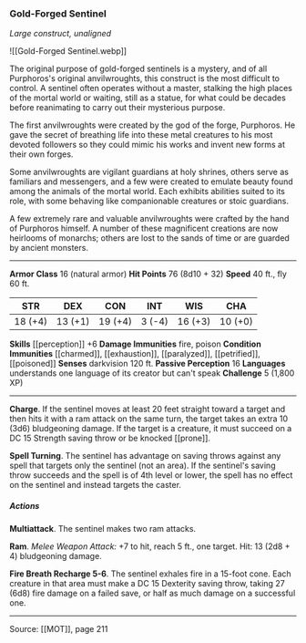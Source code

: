 ### Gold-Forged Sentinel
_Large construct, unaligned_

![[Gold-Forged Sentinel.webp]]

The original purpose of gold-forged sentinels is a mystery, and of all Purphoros's original anvilwroughts, this construct is the most difficult to control. A sentinel often operates without a master, stalking the high places of the mortal world or waiting, still as a statue, for what could be decades before reanimating to carry out their mysterious purpose.

The first anvilwroughts were created by the god of the forge, Purphoros. He gave the secret of breathing life into these metal creatures to his most devoted followers so they could mimic his works and invent new forms at their own forges.

Some anvilwroughts are vigilant guardians at holy shrines, others serve as familiars and messengers, and a few were created to emulate beauty found among the animals of the mortal world. Each exhibits abilities suited to its role, with some behaving like companionable creatures or stoic guardians.

A few extremely rare and valuable anvilwroughts were crafted by the hand of Purphoros himself. A number of these magnificent creations are now heirlooms of monarchs; others are lost to the sands of time or are guarded by ancient monsters.




---

**Armor Class** 16 (natural armor)
**Hit Points** 76 (8d10 + 32)
**Speed** 40 ft., fly 60 ft.

| STR     | DEX     | CON     | INT     | WIS     | CHA     |
|---------|---------|---------|---------|---------|---------|
| 18 (+4) | 13 (+1) | 19 (+4) | 3 (-4) | 16 (+3) | 10 (+0) |

**Skills** [[perception]] +6
**Damage Immunities** fire, poison
**Condition Immunities** [[charmed]], [[exhaustion]], [[paralyzed]], [[petrified]], [[poisoned]]
**Senses** darkvision 120 ft.
**Passive Perception** 16
**Languages** understands one language of its creator but can't speak
**Challenge** 5 (1,800 XP)

---

**Charge**. If the sentinel moves at least 20 feet straight toward a target and then hits it with a ram attack on the same turn, the target takes an extra 10 (3d6) bludgeoning damage. If the target is a creature, it must succeed on a DC 15 Strength saving throw or be knocked [[prone]].

**Spell Turning**. The sentinel has advantage on saving throws against any spell that targets only the sentinel (not an area). If the sentinel's saving throw succeeds and the spell is of 4th level or lower, the spell has no effect on the sentinel and instead targets the caster.

##### Actions
**Multiattack**. The sentinel makes two ram attacks.

**Ram**. _Melee Weapon Attack:_ +7 to hit, reach 5 ft., one target. Hit: 13 (2d8 + 4) bludgeoning damage.

**Fire Breath Recharge 5-6**. The sentinel exhales fire in a 15-foot cone. Each creature in that area must make a DC 15 Dexterity saving throw, taking 27 (6d8) fire damage on a failed save, or half as much damage on a successful one.


---

Source: [[MOT]], page 211